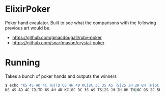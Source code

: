 # ElixirPoker

Poker hand evaulator. Built to see what the comparisons with the following previous art would be.

- https://github.com/gmacdougall/ruby-poker
- https://github.com/snarfmason/crystal-poker

# Running

Takes a bunch of poker hands and outputs the winners

```bash
$ echo "KS 4S AD 4C 7D|TD 6S 4H 4D KC|8C 3C 3S AS TS|2S JH 2H 8H TH|6C QS 2C 5H 9C|5C JS 2D 7C QH" | mix run run.exs
KS 4S AD 4C 7D|TD 6S 4H 4D KC|8C 3C 3S AS TS|2S JH 2H 8H TH|6C QS 2C 5H 9C|5C JS 2D 7C QH, Winner: TD 6S 4H 4D KC, Rank: One Pair
```

